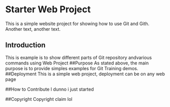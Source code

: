 # Starter Web Project

This is a simple website project for showing how to use Git and Gith. Another text, another text.

## Introduction
This is example is to show different parts of Git repository andvarious commands using Web Project
##Purpose
As stated above, the main purpose is to provide simples examples for Git Training demos.
##Deployment
This is a simple web project, deployment can be on any web page

##How to Contribute 
I dunno i just started

##Copyright
Copyright claim lol